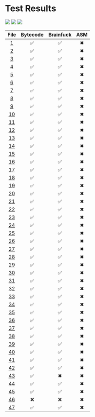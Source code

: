 # Test Results
[![](https://img.shields.io/badge/Passing-247-brightgreen?style=plastic])](#) [![](https://img.shields.io/badge/Failing-2-red?style=plastic])](#) [![](https://img.shields.io/badge/Skipped-60-silver?style=plastic])](#)

| File | Bytecode | Brainfuck | ASM |
|:----:|:--------:|:---------:|:---:|
| [1](https://github.com/BBpezsgo/Interpreter/blob/master/TestFiles/01.bbc) | ✅ | ✅ | ✖ |
| [2](https://github.com/BBpezsgo/Interpreter/blob/master/TestFiles/02.bbc) | ✅ | ✅ | ✖ |
| [3](https://github.com/BBpezsgo/Interpreter/blob/master/TestFiles/03.bbc) | ✅ | ✅ | ✖ |
| [4](https://github.com/BBpezsgo/Interpreter/blob/master/TestFiles/04.bbc) | ✅ | ✅ | ✖ |
| [5](https://github.com/BBpezsgo/Interpreter/blob/master/TestFiles/05.bbc) | ✅ | ✅ | ✖ |
| [6](https://github.com/BBpezsgo/Interpreter/blob/master/TestFiles/06.bbc) | ✅ | ✅ | ✖ |
| [7](https://github.com/BBpezsgo/Interpreter/blob/master/TestFiles/07.bbc) | ✅ | ✅ | ✖ |
| [8](https://github.com/BBpezsgo/Interpreter/blob/master/TestFiles/08.bbc) | ✅ | ✅ | ✖ |
| [9](https://github.com/BBpezsgo/Interpreter/blob/master/TestFiles/09.bbc) | ✅ | ✅ | ✖ |
| [10](https://github.com/BBpezsgo/Interpreter/blob/master/TestFiles/10.bbc) | ✅ | ✅ | ✖ |
| [11](https://github.com/BBpezsgo/Interpreter/blob/master/TestFiles/11.bbc) | ✅ | ✅ | ✖ |
| [12](https://github.com/BBpezsgo/Interpreter/blob/master/TestFiles/12.bbc) | ✅ | ✅ | ✖ |
| [13](https://github.com/BBpezsgo/Interpreter/blob/master/TestFiles/13.bbc) | ✅ | ✅ | ✖ |
| [14](https://github.com/BBpezsgo/Interpreter/blob/master/TestFiles/14.bbc) | ✅ | ✅ | ✖ |
| [15](https://github.com/BBpezsgo/Interpreter/blob/master/TestFiles/15.bbc) | ✅ | ✅ | ✖ |
| [16](https://github.com/BBpezsgo/Interpreter/blob/master/TestFiles/16.bbc) | ✅ | ✅ | ✖ |
| [17](https://github.com/BBpezsgo/Interpreter/blob/master/TestFiles/17.bbc) | ✅ | ✅ | ✖ |
| [18](https://github.com/BBpezsgo/Interpreter/blob/master/TestFiles/18.bbc) | ✅ | ✅ | ✖ |
| [19](https://github.com/BBpezsgo/Interpreter/blob/master/TestFiles/19.bbc) | ✅ | ✅ | ✖ |
| [20](https://github.com/BBpezsgo/Interpreter/blob/master/TestFiles/20.bbc) | ✅ | ✅ | ✖ |
| [21](https://github.com/BBpezsgo/Interpreter/blob/master/TestFiles/21.bbc) | ✅ | ✅ | ✖ |
| [22](https://github.com/BBpezsgo/Interpreter/blob/master/TestFiles/22.bbc) | ✅ | ✅ | ✖ |
| [23](https://github.com/BBpezsgo/Interpreter/blob/master/TestFiles/23.bbc) | ✅ | ✅ | ✖ |
| [24](https://github.com/BBpezsgo/Interpreter/blob/master/TestFiles/24.bbc) | ✅ | ✅ | ✖ |
| [25](https://github.com/BBpezsgo/Interpreter/blob/master/TestFiles/25.bbc) | ✅ | ✅ | ✖ |
| [26](https://github.com/BBpezsgo/Interpreter/blob/master/TestFiles/26.bbc) | ✅ | ✅ | ✖ |
| [27](https://github.com/BBpezsgo/Interpreter/blob/master/TestFiles/27.bbc) | ✅ | ✅ | ✖ |
| [28](https://github.com/BBpezsgo/Interpreter/blob/master/TestFiles/28.bbc) | ✅ | ✅ | ✖ |
| [29](https://github.com/BBpezsgo/Interpreter/blob/master/TestFiles/29.bbc) | ✅ | ✅ | ✖ |
| [30](https://github.com/BBpezsgo/Interpreter/blob/master/TestFiles/30.bbc) | ✅ | ✅ | ✖ |
| [31](https://github.com/BBpezsgo/Interpreter/blob/master/TestFiles/31.bbc) | ✅ | ✅ | ✖ |
| [32](https://github.com/BBpezsgo/Interpreter/blob/master/TestFiles/32.bbc) | ✅ | ✅ | ✖ |
| [33](https://github.com/BBpezsgo/Interpreter/blob/master/TestFiles/33.bbc) | ✅ | ✅ | ✖ |
| [34](https://github.com/BBpezsgo/Interpreter/blob/master/TestFiles/34.bbc) | ✅ | ✅ | ✖ |
| [35](https://github.com/BBpezsgo/Interpreter/blob/master/TestFiles/35.bbc) | ✅ | ✅ | ✖ |
| [36](https://github.com/BBpezsgo/Interpreter/blob/master/TestFiles/36.bbc) | ✅ | ✅ | ✖ |
| [37](https://github.com/BBpezsgo/Interpreter/blob/master/TestFiles/37.bbc) | ✅ | ✅ | ✖ |
| [38](https://github.com/BBpezsgo/Interpreter/blob/master/TestFiles/38.bbc) | ✅ | ✅ | ✖ |
| [39](https://github.com/BBpezsgo/Interpreter/blob/master/TestFiles/39.bbc) | ✅ | ✅ | ✖ |
| [40](https://github.com/BBpezsgo/Interpreter/blob/master/TestFiles/40.bbc) | ✅ | ✅ | ✖ |
| [41](https://github.com/BBpezsgo/Interpreter/blob/master/TestFiles/41.bbc) | ✅ | ✅ | ✖ |
| [42](https://github.com/BBpezsgo/Interpreter/blob/master/TestFiles/42.bbc) | ✅ | ✅ | ✖ |
| [43](https://github.com/BBpezsgo/Interpreter/blob/master/TestFiles/43.bbc) | ✅ | ✖ | ✖ |
| [44](https://github.com/BBpezsgo/Interpreter/blob/master/TestFiles/44.bbc) | ✅ | ✅ | ✖ |
| [45](https://github.com/BBpezsgo/Interpreter/blob/master/TestFiles/45.bbc) | ✅ | ✅ | ✖ |
| [46](https://github.com/BBpezsgo/Interpreter/blob/master/TestFiles/46.bbc) | ❌ | ❌ | ✖ |
| [47](https://github.com/BBpezsgo/Interpreter/blob/master/TestFiles/47.bbc) | ✅ | ✅ | ✖ |
